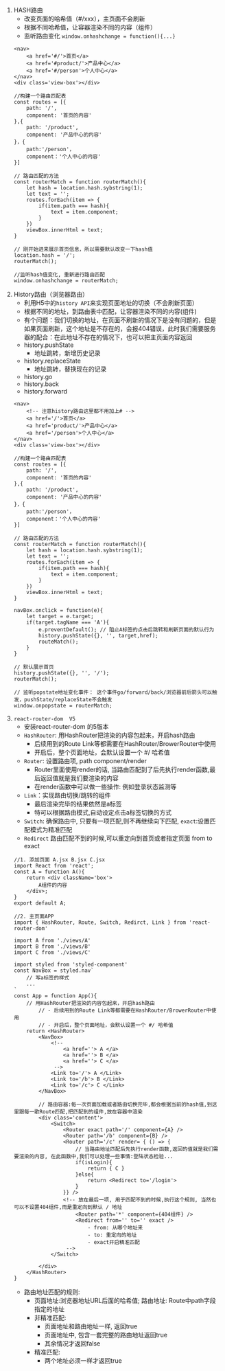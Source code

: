 1. HASH路由
    - 改变页面的哈希值（#/xxx），主页面不会刷新
    - 根据不同哈希值，让容器渲染不同的内容（组件）
    - 监听路由变化 `window.onhashchange = function(){...}`
    ```
    <nav>
        <a href='#/'>首页</a>
        <a href='#product/'>产品中心</a>
        <a href='#/person'>个人中心</a>
    </nav>
    <div class='view-box'></div>

    //构建一个路由匹配表
    const routes = [{
        path: '/',
        component: '首页的内容'
    },{
        path: '/product',
        component: '产品中心的内容'
    }，{
        path:'/person'，
        component：'个人中心的内容'
    }]

    // 路由匹配的方法
    const routerMatch = function routerMatch(){
        let hash = location.hash.sybstring(1);
        let text = '';
        routes.forEach(item => {
            if(item.path === hash){
                text = item.component;
            }
        })
        viewBox.innerHtml = text;
    }

    // 刚开始进来展示首页信息，所以需要默认改变一下hash值
    location.hash = '/';
    routerMatch();

    //监听hash值变化, 重新进行路由匹配
    window.onhashchange = routerMatch;
    ```
2. History路由（浏览器路由）
    - 利用H5中的`history API`来实现页面地址的切换（不会刷新页面） 
    - 根据不同的地址，到路由表中匹配，让容器渲染不同的内容(组件)
    - 有个问题：我们切换的地址，在页面不刷新的情况下是没有问题的，但是如果页面刷新，这个地址是不存在的，会报404错误，此时我们需要服务器的配合：在此地址不存在的情况下，也可以把主页面内容返回
    - history.pushState
        - 地址跳转，新增历史记录
    - history.replaceState
        - 地址跳转，替换现在的记录
    - history.go
    - history.back
    - history.forward
    ```
    <nav>
        <!-- 注意history路由这里都不用加上# -->
        <a href='/'>首页</a>
        <a href='product/'>产品中心</a>
        <a href='/person'>个人中心</a>
    </nav>
    <div class='view-box'></div>

    //构建一个路由匹配表
    const routes = [{
        path: '/',
        component: '首页的内容'
    },{
        path: '/product',
        component: '产品中心的内容'
    }，{
        path:'/person'，
        component：'个人中心的内容'
    }]

    // 路由匹配的方法
    const routerMatch = function routerMatch(){
        let hash = location.hash.sybstring(1);
        let text = '';
        routes.forEach(item => {
            if(item.path === hash){
                text = item.component;
            }
        })
        viewBox.innerHtml = text;
    }

    navBox.onclick = function(e){
        let target = e.target;
        if(target.tagName === 'A'){
            e.preventDefault(); // 阻止A标签的点击后跳转和刷新页面的默认行为
            history.pushState({}, '', target,href);
            routeMatch();
        }
    }

    // 默认展示首页
    history.pushState({}, '', '/');
    routerMatch();

    // 监听popstate地址变化事件： 这个事件go/forward/back/浏览器前后箭头可以触发，pushState/replaceState不会触发
    window.onpopstate = routerMatch;
    
    ```
3. `react-router-dom  V5`
    - 安装react-router-dom 的5版本
    - `HashRouter`: 用HashRouter把渲染的内容包起来，开启hash路由
        - 后续用到的Route Link等都需要在HashRouter/BrowerRouter中使用
        - 开启后，整个页面地址，会默认设置一个 #/ 哈希值
    - `Router`: 设置路由项, path component/render
        - Router里面使用render的话, 当路由匹配到了后先执行render函数,最后返回值就是我们要渲染的内容
        - 在render函数中可以做一些操作: 例如登录状态监测等
    - `Link`：实现路由切换/跳转的组件
        - 最后渲染完毕的结果依然是a标签
        - 特可以根据路由模式,自动设定点击a标签切换的方式
    - `Switch`: 确保路由中, 只要有一项匹配,则不再继续向下匹配, `exact`:设置匹配模式为精准匹配
    - `Redirect` 路由匹配不到的时候,可以重定向到首页或者指定页面 from to exact
    ```
    //1. 添加页面 A.jsx B.jsx C.jsx
    import React from 'react';
    const A = function A(){
        return <div className='box'>
            A组件的内容
        </div>;
    }
    export default A;

    //2. 主页面APP
    import { HashRouter, Route, Switch, Redirct, Link } from 'react-router-dom'

    import A from './views/A'
    import B from './views/B'
    import C from './views/C'

    import styled from 'styled-component'
    const NavBox = styled.nav`
        // 写a标签的样式
        ...
    `
    const App = function App(){
        // 用HashRouter把渲染的内容包起来，开启hash路由
            // - 后续用到的Route Link等都需要在HashRouter/BrowerRouter中使用
            // - 开启后，整个页面地址，会默认设置一个 #/ 哈希值
        return <HashRouter>
            <NavBox>
                <!-- 
                    <a href=''> A </a>
                    <a href=''> B </a>
                    <a href=''> C </a>
                 -->
                <Link to='/'> A </Link>
                <Link to='/b'> B </Link>
                <Link to='/c'> C </Link>
            </NavBox>

            // 路由容器:每一次页面加载或者路由切换完毕,都会根据当前的hash值,到这里跟每一歌Route匹配,把匹配到的组件,放在容器中渲染
            <div class='content'>
                <Switch>
                    <Router exact path='/' component={A} />
                    <Router path='/b' component={B} />
                    <Router path='/c' render= { () => {
                        // 当路由地址匹配后先执行render函数,返回的值就是我们需要渲染的内容, 在此函数中,我们可以处理一些事情:登陆状态检验...
                        if(isLogin){
                            return { C }
                        }else{
                            return <Redirect to='/login'>
                        }
                    }} />
                    <!-- 放在最后一项, 用于匹配不到的时候,执行这个规则, 当然也可以不设置404组件,而是重定向到默认 / 地址
                        <Router path='*' component={404组件} />
                        <Redirect from='' to='' exact />
                            - from: 从哪个地址来
                            - to: 重定向的地址
                            - exact开启精准匹配
                     -->
                </Switch>
                
            </div>
        </HashRouter>
    }
    ```
    - 路由地址匹配的规则:
        - 页面地址:浏览器地址URL后面的哈希值; 路由地址: Route中path字段指定的地址
        - 非精准匹配:
            - 页面地址和路由地址一样, 返回true
            - 页面地址中, 包含一套完整的路由地址返回true
            - 其余情况才返回false
         - 精准匹配:
            - 两个地址必须一样才返回true
